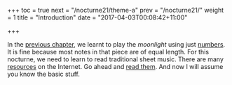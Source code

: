 +++
toc = true
next = "/nocturne21/theme-a"
prev = "/nocturne21/"
weight = 1
title = "Introduction"
date = "2017-04-03T00:08:42+11:00"

+++

In the [previous chapter](/moonlight/), we learnt to play the _moonlight_ using just [numbers](/basics/mapping-piano-keys). It is fine because most notes in that piece are of equal length. For this nocturne, we need to learn to read traditional sheet music. There are many [resources](http://takelessons.com/blog/reading-piano-notes) on the Internet. Go ahead and [read them](http://www.musicnotes.com/blog/2014/04/11/how-to-read-sheet-music/). And now I will assume you know the basic stuff.